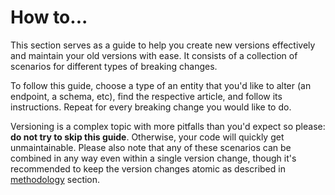 # How to...

This section serves as a guide to help you create new versions effectively and maintain your old versions with ease. It consists of a collection of scenarios for different types of breaking changes.

To follow this guide, choose a type of an entity that you'd like to alter (an endpoint, a schema, etc), find the respective article, and follow its instructions. Repeat for every breaking change you would like to do.

Versioning is a complex topic with more pitfalls than you'd expect so please: **do not try to skip this guide**. Otherwise, your code will quickly get unmaintainable. Please also note that any of these scenarios can be combined in any way even within a single version change, though it's recommended to keep the version changes atomic as described in [methodology](../concepts/methodology.md) section.
